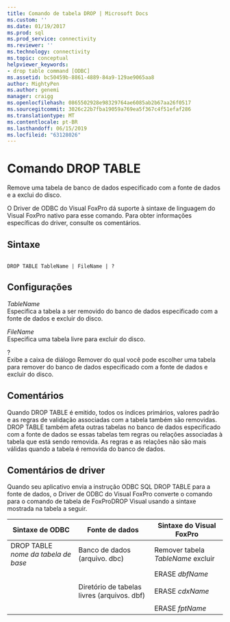 ```yaml
---
title: Comando de tabela DROP | Microsoft Docs
ms.custom: ''
ms.date: 01/19/2017
ms.prod: sql
ms.prod_service: connectivity
ms.reviewer: ''
ms.technology: connectivity
ms.topic: conceptual
helpviewer_keywords:
- drop table command [ODBC]
ms.assetid: bc50459b-8861-4889-84a9-129ae9065aa8
author: MightyPen
ms.author: genemi
manager: craigg
ms.openlocfilehash: 0865502928e98329764ae6085ab2b67aa26f0517
ms.sourcegitcommit: 3026c22b7fba19059a769ea5f367c4f51efaf286
ms.translationtype: MT
ms.contentlocale: pt-BR
ms.lasthandoff: 06/15/2019
ms.locfileid: "63128026"
---
```

# <a name="drop-table-command"></a>Comando DROP TABLE
Remove uma tabela de banco de dados especificado com a fonte de dados e a exclui do disco.  
  
 O Driver de ODBC do Visual FoxPro dá suporte à sintaxe de linguagem do Visual FoxPro nativo para esse comando. Para obter informações específicas do driver, consulte os comentários.  
  
## <a name="syntax"></a>Sintaxe  
  
```  
  
DROP TABLE TableName | FileName | ?  
```  
  
## <a name="settings"></a>Configurações  
 *TableName*  
 Especifica a tabela a ser removido do banco de dados especificado com a fonte de dados e excluir do disco.  
  
 *FileName*  
 Especifica uma tabela livre para excluir do disco.  
  
 ?  
 Exibe a caixa de diálogo Remover do qual você pode escolher uma tabela para remover do banco de dados especificado com a fonte de dados e excluir do disco.  
  
## <a name="remarks"></a>Comentários  
 Quando DROP TABLE é emitido, todos os índices primários, valores padrão e as regras de validação associadas com a tabela também são removidas. DROP TABLE também afeta outras tabelas no banco de dados especificado com a fonte de dados se essas tabelas tem regras ou relações associadas à tabela que está sendo removida. As regras e as relações não são mais válidas quando a tabela é removida do banco de dados.  
  
## <a name="driver-remarks"></a>Comentários de driver  
 Quando seu aplicativo envia a instrução ODBC SQL DROP TABLE para a fonte de dados, o Driver de ODBC do Visual FoxPro converte o comando para o comando de tabela de FoxProDROP Visual usando a sintaxe mostrada na tabela a seguir.  
  
|Sintaxe de ODBC|Fonte de dados|Sintaxe do Visual FoxPro|  
|-----------------|-----------------|--------------------------|  
|DROP TABLE *nome da tabela de base*|Banco de dados (arquivo. dbc)|Remover tabela *TableName* excluir|  
||Diretório de tabelas livres (arquivos. dbf)|ERASE *dbfName*<br /><br /> ERASE *cdxName*<br /><br /> ERASE *fptName*|
